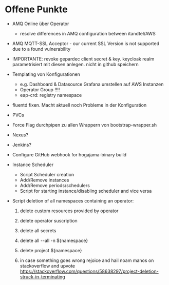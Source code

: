 # Offene Punkte

- AMQ Online über Operator
    - resolve differences in AMQ configuration between itandtel/AWS
- AMQ MQTT-SSL Acceptor - our current SSL Version is not supported due to a found vulnerability
- IMPORTANTE: revoke gepardec client secret & key. keycloak realm parametrisiert mit diesen anlegen. nicht in github speichern
- Templating von Konfigurationen
    - e.g. Dashboard & Datasource Grafana umstellen auf AWS Instanzen
    - Operator Group !!!!
    - eap-crd: registry namespace  
- fluentd fixen. Macht aktuell noch Probleme in der Konfiguration
- PVCs
- Force Flag durchpipen zu allen Wrappern von bootstrap-wrapper.sh
- Nexus?
- Jenkins?
- Configure GitHub webhook for hogajama-binary build
- Instance Scheduler
    - Script Scheduler creation
    - Add/Remove instances
    - Add/Remove periods/schedulers
    - Script for starting instance/disabling scheduler and vice versa

- Script deletion of all namespaces containing an operator: 
    1. delete custom resources provided by operator
    2. delete operator suscription
    3. delete all secrets
    4. delete all --all -n ${namespace}
    5. delete project ${namespace}
    
    6. in case something goes wrong rejoice and hail noam manos on stackoverflow and upvote https://stackoverflow.com/questions/58638297/project-deletion-struck-in-terminating